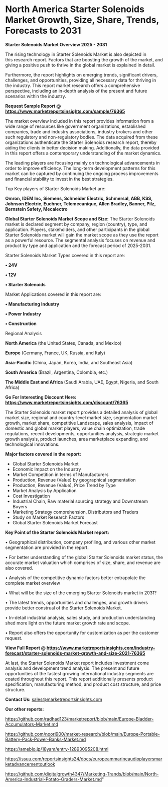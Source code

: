 # North America Starter Solenoids Market Growth, Size, Share, Trends, Forecasts to 2031

<Strong> Starter Solenoids Market Overview 2025 - 2031</strong>

The rising technology in Starter Solenoids Market is also depicted in this research report. Factors that are boosting the growth of the market, and giving a positive push to thrive in the global market is explained in detail.

Furthermore, the report highlights on emerging trends, significant drivers, challenges, and opportunities, providing all necessary data for thriving in the industry. This report market research offers a comprehensive perspective, including an in-depth analysis of the present and future scenarios within the industry.

<strong>Request Sample Report @ <a href=https://www.marketreportsinsights.com/sample/76365>https://www.marketreportsinsights.com/sample/76365</a></strong>

The market overview included in this report provides information from a wide range of resources like government organizations, established companies, trade and industry associations, industry brokers and other such regulatory and non-regulatory bodies. The data acquired from these organizations authenticate the Starter Solenoids research report, thereby aiding the clients in better decision making. Additionally, the data provided in this report offers a contemporary understanding of the market dynamics.

The leading players are focusing mainly on technological advancements in order to improve efficiency. The long-term development patterns for this market can be captured by continuing the ongoing process improvements and financial stability to invest in the best strategies.

Top Key players of Starter Solenoids Market are:

<strong>Omron, IDEM Inc, Siemens, Schneider Electric, Schmersal, ABB, KSS, Johnson Electric, Euchner, Telemecanique, Allen Bradley, Banner, Pilz, Bernstein Safety, Mecalectro</strong>

<strong><b>Global Starter Solenoids Market Scope and Size:</b></strong>
The Starter Solenoids market is declared segment by company, region (country), type, and application. Players, stakeholders, and other participants in the global Starter Solenoids market will gain the market scope as they use the report as a powerful resource. The segmental analysis focuses on revenue and product by type and application and the forecast period of 2025-2031.

Starter Solenoids Market Types covered in this report are:

<strong>• 24V

• 12V

• Starter Solenoids</strong>

Market Applications covered in this report are:

<strong>• Manufacturing Industry

• Power Industry

• Construction</strong> 

Regional Analysis

<strong>North America</strong> (the United States, Canada, and Mexico)

<strong>Europe</strong> (Germany, France, UK, Russia, and Italy)

<strong>Asia-Pacific</strong> (China, Japan, Korea, India, and Southeast Asia)

<strong>South America</strong> (Brazil, Argentina, Colombia, etc.)

<strong>The Middle East and Africa</strong> (Saudi Arabia, UAE, Egypt, Nigeria, and South Africa)

<strong>Go For Interesting Discount Here: <a href=https://www.marketreportsinsights.com/discount/76365>https://www.marketreportsinsights.com/discount/76365</a></strong>

The Starter Solenoids market report provides a detailed analysis of global market size, regional and country-level market size, segmentation market growth, market share, competitive Landscape, sales analysis, impact of domestic and global market players, value chain optimization, trade regulations, recent developments, opportunities analysis, strategic market growth analysis, product launches, area marketplace expanding, and technological innovations.

<strong><b>Major factors covered in the report:</b></strong>
<ul>
  <li>Global Starter Solenoids Market </li>
  <li>Economic Impact on the Industry</li>
  <li>Market Competition in terms of Manufacturers</li>
  <li>Production, Revenue (Value) by geographical segmentation</li>
  <li>Production, Revenue (Value), Price Trend by Type</li>
  <li>Market Analysis by Application</li>
  <li>Cost Investigation</li>
  <li>Industrial Chain, Raw material sourcing strategy and Downstream Buyers</li>
  <li>Marketing Strategy comprehension, Distributors and Traders</li>
  <li>Study on Market Research Factors</li>
  <li>Global Starter Solenoids Market Forecast</li>
</ul>

<strong><b>Key Point of the Starter Solenoids Market report:</b></strong>

• Geographical distribution, company profiling, and various other market segmentation are provided in the report.

• For better understanding of the global Starter Solenoids market status, the accurate market valuation which comprises of size, share, and revenue are also covered.

• Analysis of the competitive dynamic factors better extrapolate the complete market overview

• What will be the size of the emerging Starter Solenoids market in 2031?

• The latest trends, opportunities and challenges, and growth drivers provide better construal of the Starter Solenoids Market.

• In-detail industrial analysis, sales study, and production understanding shed more light on the future market growth rate and scope.

• Report also offers the opportunity for customization as per the customer request.

<strong><b>View Full Report @ <a href=https://www.marketreportsinsights.com/industry-forecast/starter-solenoids-market-growth-and-size-2021-76365>https://www.marketreportsinsights.com/industry-forecast/starter-solenoids-market-growth-and-size-2021-76365</a></b></strong>


At last, the Starter Solenoids Market report includes investment come analysis and development trend analysis. The present and future opportunities of the fastest growing international industry segments are coated throughout this report. This report additionally presents product specification, manufacturing method, and product cost structure, and price structure.

<strong>Contact Us:</strong>
sales@marketreportsinsights.com

<strong>Our other reports:</strong>

<a href=https://github.com/radhad123/marketreport/blob/main/Europe-Bladder-Accumulators-Market.md>https://github.com/radhad123/marketreport/blob/main/Europe-Bladder-Accumulators-Market.md</a>

<a href=https://github.com/noori900/market-research/blob/main/Europe-Portable-Battery-Pack-Power-Banks-Market.md>https://github.com/noori900/market-research/blob/main/Europe-Portable-Battery-Pack-Power-Banks-Market.md</a>

<a href=https://ameblo.jp/18yam/entry-12893095208.html>https://ameblo.jp/18yam/entry-12893095208.html</a>

<a href=https://issuu.com/reportsinsights24/docs/europeammarineaudioplayersmarketadvancementoutlook>https://issuu.com/reportsinsights24/docs/europeammarineaudioplayersmarketadvancementoutlook</a>

<a href=https://github.com/digitalgrowth4347/Marketing-Trands/blob/main/North-America-Industrial-Potato-Graders-Market.md>https://github.com/digitalgrowth4347/Marketing-Trands/blob/main/North-America-Industrial-Potato-Graders-Market.md</a>"
